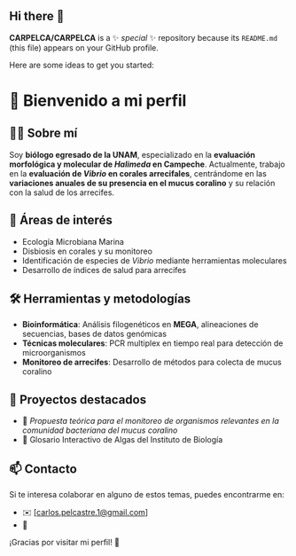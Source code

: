 ## Hi there 👋


**CARPELCA/CARPELCA** is a ✨ _special_ ✨ repository because its `README.md` (this file) appears on your GitHub profile.

Here are some ideas to get you started:

# 📘 Bienvenido a mi perfil

## 👨‍🔬 Sobre mí
Soy **biólogo egresado de la UNAM**, especializado en la **evaluación morfológica y molecular de *Halimeda* en Campeche**. Actualmente, trabajo en la **evaluación de *Vibrio* en corales arrecifales**, centrándome en las **variaciones anuales de su presencia en el mucus coralino** y su relación con la salud de los arrecifes.

## 🔬 Áreas de interés
- Ecología Microbiana Marina
- Disbiosis en corales y su monitoreo
- Identificación de especies de *Vibrio* mediante herramientas moleculares
- Desarrollo de índices de salud para arrecifes

## 🛠️ Herramientas y metodologías
- **Bioinformática**: Análisis filogenéticos en **MEGA**, alineaciones de secuencias, bases de datos genómicas
- **Técnicas moleculares**: PCR multiplex en tiempo real para detección de microorganismos
- **Monitoreo de arrecifes**: Desarrollo de métodos para colecta de mucus coralino

## 📂 Proyectos destacados
- 📌 *Propuesta teórica para el monitoreo de organismos relevantes en la comunidad bacteriana del mucus coralino*
- 📌 Glosario Interactivo de Algas del Instituto de Biología

## 📫 Contacto
Si te interesa colaborar en alguno de estos temas, puedes encontrarme en:
- ✉️ [carlos.pelcastre.1@gmail.com]
- 🔗 

¡Gracias por visitar mi perfil! 🚀

